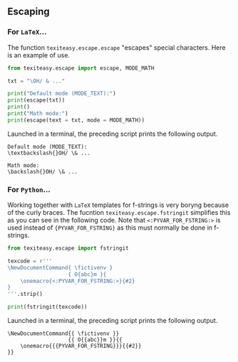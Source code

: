 Escaping
--------

### For `LaTeX`...

The function `texiteasy.escape.escape` "escapes" special characters. Here is an example of use.

~~~python
from texiteasy.escape import escape, MODE_MATH

txt = "\OH/ & ..."

print("Default mode (MODE_TEXT):")
print(escape(txt))
print()
print("Math mode:")
print(escape(text = txt, mode = MODE_MATH))
~~~

Launched in a terminal, the preceding script prints the following output.

~~~
Default mode (MODE_TEXT):
\textbackslash{}OH/ \& ...

Math mode:
\backslash{}OH/ \& ...
~~~


### For `Python`...

Working together with `LaTeX` templates for f-strings is very boryng because of the curly braces. The fucntion `texiteasy.escape.fstringit` simplifies this as you can see in the following code. Note that `<:PYVAR_FOR_FSTRING:>` is used instead of ``{PYVAR_FOR_FSTRING}`` as this must normally be done in f-strings.

~~~python
from texiteasy.escape import fstringit

texcode = r'''
\NewDocumentCommand{ \fictivenv }
                   { O{abc}m }{
    \onemacro{<:PYVAR_FOR_FSTRING:>}{#2}
}
'''.strip()

print(fstringit(texcode))
~~~

Launched in a terminal, the preceding script prints the following output.

~~~
\NewDocumentCommand{{ \fictivenv }}
                   {{ O{{abc}}m }}{{
    \onemacro{{{PYVAR_FOR_FSTRING}}}{{#2}}
}}
~~~
